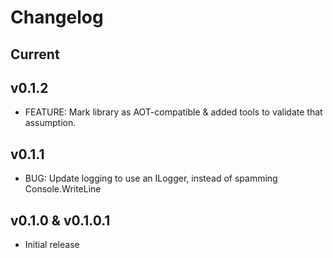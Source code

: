 # Changelog

## Current

## v0.1.2
* FEATURE: Mark library as AOT-compatible & added tools to validate that assumption.

## v0.1.1
* BUG: Update logging to use an ILogger, instead of spamming Console.WriteLine

## v0.1.0 & v0.1.0.1
* Initial release